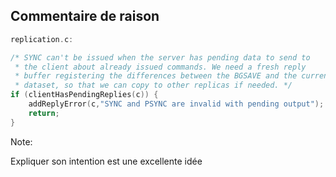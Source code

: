 ## Commentaire de raison <i class="fas fa-smile placeholder"></i>

``` C
replication.c:

/* SYNC can't be issued when the server has pending data to send to
 * the client about already issued commands. We need a fresh reply
 * buffer registering the differences between the BGSAVE and the current
 * dataset, so that we can copy to other replicas if needed. */
if (clientHasPendingReplies(c)) {
    addReplyError(c,"SYNC and PSYNC are invalid with pending output");
    return;
}

```

Note:

Expliquer son intention est une excellente idée
